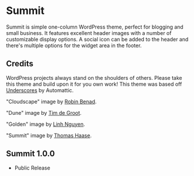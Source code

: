 # Summit

Summit is simple one-column WordPress theme, perfect for blogging and small business.  It features excellent header images with a number of customizable display options.  A social icon can be added to the header and there's multiple options for the widget area in the footer.

## Credits

WordPress projects always stand on the shoulders of others.  Please take this theme and build upon it for you own work!  This theme was based off [Underscores](http://underscores.me/) by Automattic.

"Cloudscape" image by [Robin Benad](http://robinbenad.com/).

"Dune" image by [Tim de Groot](http://timthing.me/).

"Golden" image by [Linh Nguyen](http://www.ngkhanhlinh.com/).

"Summit" image by [Thomas Haase](https://creativemarket.com/moonloop).

Summit 1.0.0
----

* Public Release